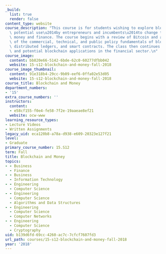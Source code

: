 ```yaml
---
_build:
  list: true
  render: false
content_type: website
course_description: "This course is for students wishing to explore blockchain technology's\
  \ potential use\u2014by entrepreneurs and incumbents\u2014to change the world of\
  \ money and finance. The course begins with a review of Bitcoin and an understanding\
  \ of the commercial, technical, and public policy fundamentals of blockchain technology,\
  \ distributed ledgers, and smart contracts. The class then continues on to current\
  \ and potential blockchain applications in the financial sector.\n"
course_image:
  content: bb820e66-5142-6bde-62c0-60277dfbb042
  website: 15-s12-blockchain-and-money-fall-2018
course_image_thumbnail:
  content: 91e318b4-29cc-9b09-eef6-0ffa02e53d05
  website: 15-s12-blockchain-and-money-fall-2018
course_title: Blockchain and Money
department_numbers:
- '15'
extra_course_numbers: ''
instructors:
  content:
  - e58cf155-f0e4-fe58-7f2e-19aaeae8ef21
  website: ocw-www
learning_resource_types:
- Lecture Videos
- Written Assignments
legacy_uid: eca120b8-a78a-d938-e609-20323e127f21
level:
- Graduate
primary_course_number: 15.S12
term: Fall
title: Blockchain and Money
topics:
- - Business
  - Finance
- - Business
  - Information Technology
- - Engineering
  - Computer Science
- - Engineering
  - Computer Science
  - Algorithms and Data Structures
- - Engineering
  - Computer Science
  - Computer Networks
- - Engineering
  - Computer Science
  - Cryptography
uid: b139d6fd-69cc-4260-ac7c-7cfcf7607fd3
url_path: courses/15-s12-blockchain-and-money-fall-2018
year: '2018'
---
```

